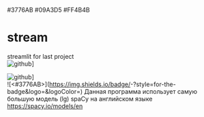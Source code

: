 #3776AB #09A3D5 #FF4B4B
# stream
streamlit for last project  
![github](https://img.shields.io/badge/GitHub-000000?style=for-the-badge&logo=GitHub&logoColor=white)]  

![github](https://img.shields.io/badge/GitHub-#3776AB?style=for-the-badge&logo=GitHub&logoColor=white)]  
![<#3776AB>](https://img.shields.io/badge/<Badge Text>-<Background Color>?style=for-the-badge&logo=<Icon Name>&logoColor=<Logo Color>)
Данная программа использует самую большую модель (lg) spaCy на английском языке https://spacy.io/models/en  
